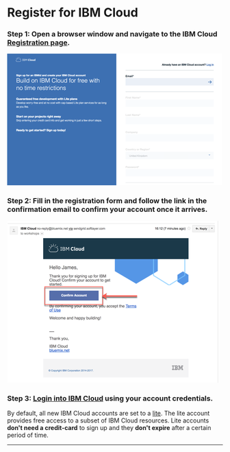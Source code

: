 # Register for IBM Cloud

### Step 1: Open a browser window and navigate to the IBM Cloud [Registration page](https://ibm.biz/Bdqu4M).

![](../../images/registration.png)

### Step 2: Fill in the registration form and follow the link in the **confirmation email** to confirm your account once it arrives.

![Validation email](../../images/email.png)

### Step 3: [Login into IBM Cloud](https://ibm.biz/Bdqu4M) using your account credentials.

By default, all new IBM Cloud accounts are set to a [lite](https://www.ibm.com/cloud/pricing). The lite account provides free access to a subset of IBM Cloud resources. Lite accounts **don't need a credit-card** to sign up and they **don't expire** after a certain period of time.

---
